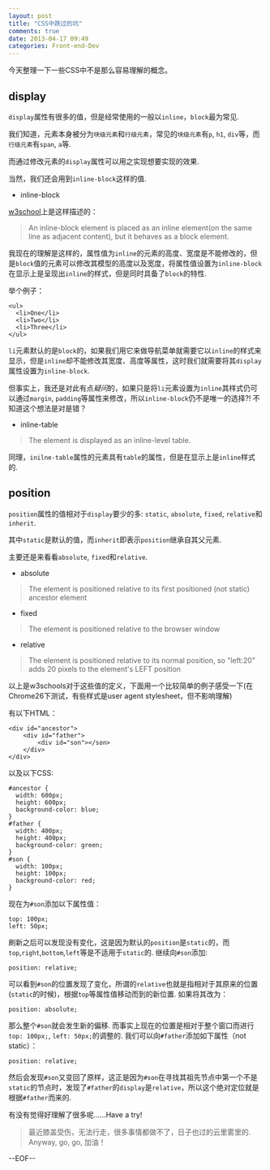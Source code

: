 ```yaml
---
layout: post
title: "CSS中跌过的坑"
comments: true
date: 2013-04-17 09:49
categories: Front-end-Dev
---
```


今天整理一下一些CSS中不是那么容易理解的概念。

## display 

`display`属性有很多的值，但是经常使用的一般以`inline`，`block`最为常见.

我们知道，元素本身被分为`块级元素`和`行级元素`，常见的`块级元素`有`p`, `h1`, `div`等，而`行级元素`有`span`, `a`等.

而通过修改元素的`display`属性可以用之实现想要实现的效果.

当然，我们还会用到`inline-block`这样的值.

* inline-block

[w3school](http://www.w3school.com.cn/css/pr_class_display.asp)上是这样描述的：

> An inline-block element is placed as an inline element(on the same line as adjacent content), but it behaves as a block element.

我现在的理解是这样的，属性值为`inline`的元素的高度、宽度是不能修改的，但是`block`值的元素可以修改其模型的高度以及宽度，将属性值设置为`inline-block`在显示上是呈现出`inline`的样式，但是同时具备了`block`的特性. 

举个例子：

    <ul>
	  <li>One</li>
	  <li>Two</li>
	  <li>Three</li>
	</ul>

`li`元素默认的是`block`的，如果我们用它来做导航菜单就需要它以`inline`的样式来显示，但是`inline`却不能修改其宽度、高度等属性，这时我们就需要将其`display`属性设置为`inline-block`. 

但事实上，我还是对此有点*疑问*的，如果只是将`li`元素设置为`inline`其样式仍可以通过`margin`, `padding`等属性来修改，所以`inline-block`仍不是唯一的选择?! 不知道这个想法是对是错？

* inline-table 

> The element is displayed as an inline-level table.

同理，`inilne-table`属性的元素具有`table`的属性，但是在显示上是`inline`样式的.


## position

`position`属性的值相对于`display`要少的多: `static`, `absolute`, `fixed`, `relative`和`inherit`.

其中`static`是默认的值，而`inherit`即表示`position`继承自其父元素.

主要还是来看看`absolute`, `fixed`和`relative`.

* absolute

> The element is positioned relative to its first positioned (not static) ancestor element

* fixed

> The element is positioned relative to the browser window

* relative

> The element is positioned relative to its normal position, so "left:20" adds 20 pixels to the element's LEFT position

以上是w3schools对于这些值的定义，下面用一个比较简单的例子感受一下(在Chrome26下测试，有些样式是user agent stylesheet，但不影响理解)

有以下HTML：
 
    <div id="ancestor">
	    <div id="father">
		    <div id="son"></son>
		</div>
	</div>
	
以及以下CSS:

    #ancestor { 
	  width: 600px; 
	  height: 600px;
	  background-color: blue; 
    }
    #father { 
	  width: 400px; 
	  height: 400px; 
	  background-color: green; 
    }
    #son { 
	  width: 100px; 
	  height: 100px; 
	  background-color: red;
    }

现在为`#son`添加以下属性值：
   
    top: 100px;
	left: 50px;

刷新之后可以发现没有变化，这是因为默认的`position`是`static`的，而`top`,`right`,`bottom`,`left`等是不适用于`static`的. 继续向`#son`添加:

    position: relative;

可以看到`#son`的位置发现了变化，所谓的`relative`也就是指相对于其原来的位置(`static`的时候)，根据`top`等属性值移动而到的新位置. 如果将其改为：
    
	position: absolute;

那么整个`#son`就会发生新的偏移. 而事实上现在的位置是相对于整个窗口而进行`top: 100px;`, `left: 50px;`的调整的. 我们可以向`#father`添加如下属性（not static）：

    position: relative;

然后会发现`#son`又变回了原样，这正是因为`#son`在寻找其祖先节点中第一个不是`static`的节点时，发现了`#father`的`display`是`relative`，所以这个绝对定位就是根据`#father`而来的.

有没有觉得好理解了很多呢……Have a try!


> 最近膝盖受伤，无法行走，很多事情都做不了，日子也过的云里雾里的. Anyway, go, go, 加油！

--EOF--
